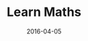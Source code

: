 ---
layout: poptext
date: 2016-04-05
sound: door.mp3
title: Learn Maths
heading: Want your kid to become a Maths Whiz?
heading-font-color: '#000'
heading-font-size: '70px'
sub-heading: Expert reveals four simple steps to improve their skills  
subheading-font-color: '#337ab7'
subheading-font-size: '20px'
button-text: Read Now
button-text-color: '#fff'
background-image: shapes6.jpg
link: http://hatkit.com/advertorial/2017/03/25/become-maths-whiz/
button-color: '#000'
category: poptext
---